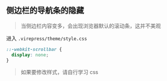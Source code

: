## 侧边栏的导航条的隐藏

> 当侧边栏内容变多，会出现浏览器默认的滚动条，这并不美观  

进入 `.virepress/theme/style.css`

```css
::-webkit-scrollbar {
  display: none;
}
```

> 如果要修改样式，请自行学习 css 